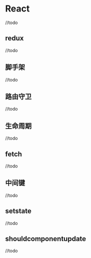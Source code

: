 # React
//todo
## redux
//todo

## 脚手架

//todo

## 路由守卫
//todo
## 生命周期
//todo
## fetch
//todo
## 中间键
//todo
## setstate
//todo
## shouldcomponentupdate
//todo

